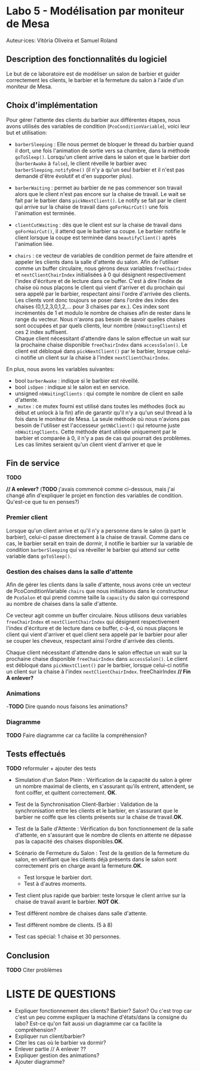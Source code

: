 # Labo 5 - Modélisation par moniteur de Mesa

Auteur·ices: Vitória Oliveira et Samuel Roland

## Description des fonctionnalités du logiciel
Le but de ce laboratoire est de modéliser un salon de barbier et guider correctement les clients, le barbier et la fermeture du salon à l'aide d'un moniteur de Mesa.

<!-- __TODO__ Expliquer fonctionnement des clients? Barbier? Salon? Ou c'est trop car c'est un peu comme expliquer la machine d'états/dans la consigne du labo? Est-ce qu'on fait aussi un diagramme car ca facilite la compréhension? 
Pas besoin l'assistant sait tout ça.
-->

## Choix d'implémentation

<!-- Des variables de condition ont été employées pour synchroniser les actions des clients et du barbier, qui permet que ce dernier puisse se reposer lorsqu'il n'y a pas de clients et assurant un accès contrôlé aux chaises dans la salle d'attente et à la chaise de travail du barbier. 

je propose juste: -->

Pour gérer l'attente des clients du barbier aux différentes étapes, nous avons utilisés des variables de condition (`PcoConditionVariable`), voici leur but et utilisation:

- `barberSleeping` : Elle nous permet de bloquer le thread du barbier quand il dort, une fois l'animation de sortie vers sa chambre, dans la méthode `goToSleep()`. Lorsqu'un client arrive dans le salon et que le barbier dort (`barberAwake` à `false`), le client réveille le barbier avec `barberSleeping.notifyOne()` (il n'y a qu'un seul barbier et il n'est pas demandé d'être évolutif et d'en supporter plus).  
<!-- Le barbier peut aussi être notifié lorsque nous souhaitons finir le programme en appelant la méthode `endService()` afin que la fin de son thread puisse être gérée correctement.  -->

- `barberWaiting` : permet au barbier de ne pas commencer son travail alors que le client n'est pas encore sur la chaise de travail. Le wait se fait par le barbier dans `pickNextClient()`. Le notify se fait par le client qui arrive sur la chaise de travail dans `goForHairCut()` une fois l'animation est terminée.  

- `clientCutWaiting` :  dès que le client est sur la chaise de travail dans `goForHairCut()`, il attend que le barbier sa coupe. Le barbier notifie le client lorsque la coupe est terminée dans `beautifyClient()` après l'animation liée.

<!-- la workingChair on a pas de variable comme ca du coup autant juste dire chaise de travail ? -->

- `chairs` : ce vecteur de variables de condition permet de faire attendre et appeler les clients dans la salle d'attente du salon. Afin de l'utiliser comme un buffer circulaire, nous gérons deux variables `freeChairIndex` et `nextClientChairIndex` initialisées à 0 qui désignent respectivement l'index d'écriture et de lecture dans ce buffer. C'est à dire l'index de chaise où nous plaçons le client qui vient d'arriver et du prochain qui sera appelé par le barbier, respectant ainsi l'ordre d'arrivée des clients. Les clients vont donc toujours se poser dans l'ordre des index des chaises (0,1,2,3,0,1,2,... pour 3 chaises par ex.). Ces index sont incrémentés de 1 et modulo le nombre de chaises afin de rester dans le range du vecteur. Nous n'avons pas besoin de savoir quelles chaises sont occupées et par quels clients, leur nombre (`nbWaitingClients`) et ces 2 index suffisent.  
Chaque client nécessitant d'attendre dans le salon effectue un wait sur la prochaine chaise disponible `freeChairIndex` dans `accessSalon()`. Le client est débloqué dans `pickNextClient()` par le barbier, lorsque celui-ci notifie un client sur la chaise à l'index `nextClientChairIndex`. 


En plus, nous avons les variables suivantes:
- bool `barberAwake` : indique si le barbier est réveillé.
- bool `isOpen` : indique si le salon est en service. 
- unsigned `nbWaitingClients` : qui compte le nombre de client en salle d'attente. 
- `_mutex` : ce mutex fourni est utilisé dans toutes les méthodes (lock au début et unlock à la fin) afin de garantir qu'il n'y a qu'un seul thread à la fois dans le moniteur de Mesa. La seule méthode où nous n'avions pas besoin de l'utiliser est l'accesseur `getNbClient()` qui retourne juste `nbWaitingClients`. Cette méthode étant utilisée uniquement par le barbier et comparée à 0, il n'y a pas de cas qui pourrait des problèmes. Les cas limites seraient qu'un client vient d'arriver et que le

## Fin de service
__TODO__

**// A enlever?**
(__TODO__ j'avais commencé comme ci-dessous, mais j'ai changé afin d'expliquer le projet en fonction des variables de condition. Qu'est-ce que tu en penses?)

### Premier client

Lorsque qu'un client arrive et qu'il n'y a personne dans le salon (à part le barbier), celui-ci passe directement à la chaise de travail. 
Comme dans ce cas, le barbier serait en train de dormir, il notifie le barbier sur la variable de condition `barberSleeping` qui va réveiller le barbier qui attend sur cette variable dans `goToSleep()`.

### Gestion des chaises dans la salle d'attente

Afin de gérer les clients dans la salle d'attente, nous avons crée un vecteur de PcoConditionVariable `chairs` que nous initialisons dans le constructeur de `PcoSalon` et qui prend comme taille la `capacity` du salon qui correspond au nombre de chaises dans la salle d'attente. 

Ce vecteur agit comme un buffer circulaire. Nous utilisons deux variables `freeChairIndex` et `nextClientChairIndex` qui désignent respectivement l'index d'écriture et de lecture dans ce buffer, c-à-d, où nous plaçons le client qui vient d'arriver et quel client sera appelé par le barbier pour aller se couper les cheveux, respectant ainsi l'ordre d'arrivée des clients. 

Chaque client nécessitant d'attendre dans le salon effectue un wait sur la prochaine chaise disponible `freeChairIndex` dans `accessSalon()`. Le client est débloqué dans `pickNextClient()` par le barbier, lorsque celui-ci notifie un client sur la chaise à l'index `nextClientChairIndex`. 
freeChairIndex
**// Fin A enlever?**

### Animations
-__TODO__ Dire quando nous faisons les animations?

### Diagramme
__TODO__ Faire diagramme car ca facilite la compréhension?


## Tests effectués

__TODO__ reformuler + ajouter des tests

- Simulation d'un Salon Plein : Vérification de la capacité du salon à gérer un nombre maximal de clients, en s'assurant qu'ils entrent, attendent, se font coiffer, et quittent correctement. **OK**. 

- Test de la Synchronisation Client-Barbier : Validation de la synchronisation entre les clients et le barbier, en s'assurant que le barbier ne coiffe que les clients présents sur la chaise de travail.**OK**.

- Test de la Salle d'Attente : Vérification du bon fonctionnement de la salle d'attente, en s'assurant que le nombre de clients en attente ne dépasse pas la capacité des chaises disponibles.**OK**.

- Scénario de Fermeture du Salon : Test de la gestion de la fermeture du salon, en vérifiant que les clients déjà présents dans le salon sont correctement pris en charge avant la fermeture.**OK**.
    - Test lorsque le barbier dort. 
    - Test à d'autres moments. 

- Test client plus rapide que barbier: teste lorsque le client arrive sur la chaise de travail avant le barbier. **NOT OK**.

- Test différent nombre de chaises dans salle d'attente. 

- Test différent nombre de clients. (5 à 8) 

- Test cas spécial: 1 chaise et 30 personnes.



## Conclusion

__TODO__ Citer problèmes




# LISTE DE QUESTIONS 
- Expliquer fonctionnement des clients? Barbier? Salon? Ou c'est trop car c'est un peu comme expliquer la machine d'états/dans la consigne du labo? Est-ce qu'on fait aussi un diagramme car ca facilite la compréhension?
- Expliquer run client/barbier?
- Citer les cas où le barbier va dormir?
- Enlever partie // A enlever   ??
- Expliquer gestion des animations?
- Ajouter diagramme?
